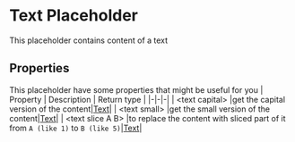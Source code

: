 # Text Placeholder
This placeholder contains content of a text

## Properties
This placeholder have some properties that might be useful for you
| Property      | Description | Return type |
|-|-|-|
| \<text capital\> |get the capital version of the content|[Text](./text.md)|
| \<text small\> |get the small version of the content|[Text](./text.md)|
| \<text slice A B\> |to replace the content with sliced part of it from `A (like 1)` to `B (like 5)`|[Text](./text.md)|